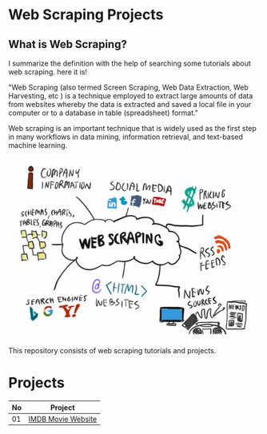 # Web Scraping Projects

## What is Web Scraping?

I summarize the definition with the help of searching some tutorials about web scraping. here it is!

"Web Scraping (also termed Screen Scraping, Web Data Extraction, Web Harvesting, etc ) is a technique employed to extract large amounts of data from websites whereby the data is extracted and saved a local file in your computer or to a database in table (spreadsheet) format."

Web scraping is an important technique that is widely used as the first step in many workflows in data mining, information retrieval, and text-based machine learning.


![alt text](https://github.com/vidush5/Web-Scraping-Projects/blob/main/webscraping.jpeg)


This repository consists of web scraping tutorials and projects.

# Projects

| No | Project |
|---------|---------------|
| 01 | [IMDB Movie Website](https://github.com/vidush5/Web-Scraping-Projects/tree/main/IMDB%20Website%20Scraping)|

